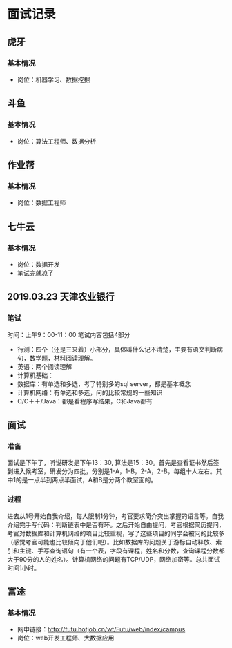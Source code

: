# 面试记录
## 虎牙
### 基本情况
- 岗位：机器学习、数据挖掘

## 斗鱼
### 基本情况
- 岗位：算法工程师、数据分析

## 作业帮
### 基本情况
- 岗位：数据工程师

## 七牛云
### 基本情况
- 岗位：数据开发
- 笔试完就凉了

## 2019.03.23 天津农业银行
### 笔试
时间：上午9：00-11：00
笔试内容包括4部分
- 行测：四个（还是三来着）小部分，具体叫什么记不清楚，主要有语文判断病句，数学题，材料阅读理解。
- 英语：两个阅读理解
- 计算机基础：
- 数据库：有单选和多选，考了特别多的sql server，都是基本概念
- 计算机网络：有单选和多选，问的比较常规的一些知识
- C/C＋＋/Java：都是看程序写结果，C和Java都有

## 面试
### 准备
面试是下午了，听说研发是下午13：30, 算法是15：30。首先是查看证书然后签到进入候考室，研发分为四批，分别是1-A，1-B，2-A，2-B，每组十人左右。其中1的是一点半到两点半面试，A和B是分两个教室面的。
### 过程
进去从1号开始自我介绍，每人限制1分钟，考官要求简介突出掌握的语言等。自我介绍完手写代码：判断链表中是否有环。之后开始自由提问，考官根据简历提问，考官对数据库和计算机网络的项目比较重视，写了这些项目的同学会被问的比较多（感觉考官可能也比较倾向于他们吧）。比如数据库的问题关于游标自动释放、索引和主键、手写查询语句（有一个表，字段有课程，姓名和分数，查询课程分数都大于90分的人的姓名）。计算机网络的问题有TCP/UDP，网络加密等。总共面试时间1小时。

## 富途
### 基本情况
- 网申链接：http://futu.hotjob.cn/wt/Futu/web/index/campus
- 岗位：web开发工程师、大数据应用